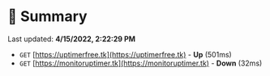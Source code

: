 # 📖 Summary
Last updated: **4/15/2022, 2:22:29 PM**

- `GET` [https://uptimerfree.tk](https://uptimerfree.tk) - **Up** (501ms)
- `GET` [https://monitoruptimer.tk](https://monitoruptimer.tk) - **Down** (32ms)
